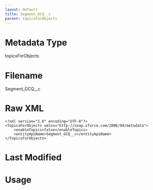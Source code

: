 ```yaml
---
layout: default
title: Segment_GCQ__c
parent: topicsForObjects
---
```

# Metadata Type
topicsForObjects


# Filename 
Segment_GCQ__c


# Raw XML
```
<?xml version="1.0" encoding="UTF-8"?>
<TopicsForObjects xmlns="http://soap.sforce.com/2006/04/metadata">
    <enableTopics>false</enableTopics>
    <entityApiName>Segment_GCQ__c</entityApiName>
</TopicsForObjects>
```


# Last Modified


# Usage
